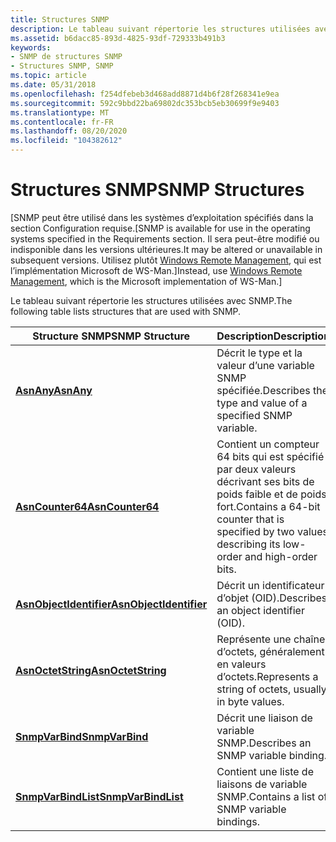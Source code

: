 ```yaml
---
title: Structures SNMP
description: Le tableau suivant répertorie les structures utilisées avec SNMP.
ms.assetid: b6dacc85-893d-4825-93df-729333b491b3
keywords:
- SNMP de structures SNMP
- Structures SNMP, SNMP
ms.topic: article
ms.date: 05/31/2018
ms.openlocfilehash: f254dfebeb3d468add8871d4b6f28f268341e9ea
ms.sourcegitcommit: 592c9bbd22ba69802dc353bcb5eb30699f9e9403
ms.translationtype: MT
ms.contentlocale: fr-FR
ms.lasthandoff: 08/20/2020
ms.locfileid: "104382612"
---
```

# <a name="snmp-structures"></a><span data-ttu-id="1043a-105">Structures SNMP</span><span class="sxs-lookup"><span data-stu-id="1043a-105">SNMP Structures</span></span>

<span data-ttu-id="1043a-106">\[SNMP peut être utilisé dans les systèmes d’exploitation spécifiés dans la section Configuration requise.</span><span class="sxs-lookup"><span data-stu-id="1043a-106">\[SNMP is available for use in the operating systems specified in the Requirements section.</span></span> <span data-ttu-id="1043a-107">Il sera peut-être modifié ou indisponible dans les versions ultérieures.</span><span class="sxs-lookup"><span data-stu-id="1043a-107">It may be altered or unavailable in subsequent versions.</span></span> <span data-ttu-id="1043a-108">Utilisez plutôt [Windows Remote Management](/windows/desktop/WinRM/portal), qui est l’implémentation Microsoft de WS-Man.\]</span><span class="sxs-lookup"><span data-stu-id="1043a-108">Instead, use [Windows Remote Management](/windows/desktop/WinRM/portal), which is the Microsoft implementation of WS-Man.\]</span></span>

<span data-ttu-id="1043a-109">Le tableau suivant répertorie les structures utilisées avec SNMP.</span><span class="sxs-lookup"><span data-stu-id="1043a-109">The following table lists structures that are used with SNMP.</span></span>



| <span data-ttu-id="1043a-110">Structure SNMP</span><span class="sxs-lookup"><span data-stu-id="1043a-110">SNMP Structure</span></span>                                         | <span data-ttu-id="1043a-111">Description</span><span class="sxs-lookup"><span data-stu-id="1043a-111">Description</span></span>                                                                                             |
|--------------------------------------------------------|---------------------------------------------------------------------------------------------------------|
| [<span data-ttu-id="1043a-112">**AsnAny**</span><span class="sxs-lookup"><span data-stu-id="1043a-112">**AsnAny**</span></span>](/windows/desktop/api/Snmp/ns-snmp-asnany)                           | <span data-ttu-id="1043a-113">Décrit le type et la valeur d’une variable SNMP spécifiée.</span><span class="sxs-lookup"><span data-stu-id="1043a-113">Describes the type and value of a specified SNMP variable.</span></span>                                              |
| <span data-ttu-id="1043a-114">[**AsnCounter64**](/previous-versions/windows/desktop/legacy/aa377953(v=vs.85))</span><span class="sxs-lookup"><span data-stu-id="1043a-114">[**AsnCounter64**](/previous-versions/windows/desktop/legacy/aa377953(v=vs.85))</span></span>               | <span data-ttu-id="1043a-115">Contient un compteur 64 bits qui est spécifié par deux valeurs décrivant ses bits de poids faible et de poids fort.</span><span class="sxs-lookup"><span data-stu-id="1043a-115">Contains a 64-bit counter that is specified by two values describing its low-order and high-order bits.</span></span> |
| [<span data-ttu-id="1043a-116">**AsnObjectIdentifier**</span><span class="sxs-lookup"><span data-stu-id="1043a-116">**AsnObjectIdentifier**</span></span>](/windows/desktop/api/Snmp/ns-snmp-asnobjectidentifier) | <span data-ttu-id="1043a-117">Décrit un identificateur d’objet (OID).</span><span class="sxs-lookup"><span data-stu-id="1043a-117">Describes an object identifier (OID).</span></span>                                                                   |
| [<span data-ttu-id="1043a-118">**AsnOctetString**</span><span class="sxs-lookup"><span data-stu-id="1043a-118">**AsnOctetString**</span></span>](/windows/desktop/api/Snmp/ns-snmp-asnoctetstring)           | <span data-ttu-id="1043a-119">Représente une chaîne d’octets, généralement en valeurs d’octets.</span><span class="sxs-lookup"><span data-stu-id="1043a-119">Represents a string of octets, usually in byte values.</span></span>                                                  |
| [<span data-ttu-id="1043a-120">**SnmpVarBind**</span><span class="sxs-lookup"><span data-stu-id="1043a-120">**SnmpVarBind**</span></span>](/windows/desktop/api/Snmp/ns-snmp-snmpvarbind)                 | <span data-ttu-id="1043a-121">Décrit une liaison de variable SNMP.</span><span class="sxs-lookup"><span data-stu-id="1043a-121">Describes an SNMP variable binding.</span></span>                                                                     |
| [<span data-ttu-id="1043a-122">**SnmpVarBindList**</span><span class="sxs-lookup"><span data-stu-id="1043a-122">**SnmpVarBindList**</span></span>](/windows/desktop/api/Snmp/ns-snmp-snmpvarbindlist)         | <span data-ttu-id="1043a-123">Contient une liste de liaisons de variable SNMP.</span><span class="sxs-lookup"><span data-stu-id="1043a-123">Contains a list of SNMP variable bindings.</span></span>                                                              |



 

 

 